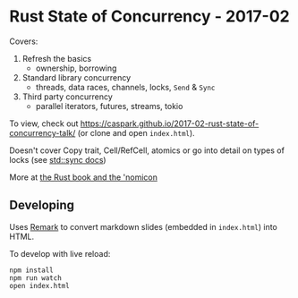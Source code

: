 # Rust State of Concurrency - 2017-02

Covers:

1. Refresh the basics
    * ownership, borrowing
2. Standard library concurrency
    * threads, data races, channels, locks, `Send` & `Sync`
3. Third party concurrency
    * parallel iterators, futures, streams, tokio

To view, check out https://caspark.github.io/2017-02-rust-state-of-concurrency-talk/  (or clone and open `index.html`).

Doesn't cover Copy trait, Cell/RefCell, atomics or go into detail on types of locks (see [std::sync docs](https://doc.rust-lang.org/std/sync/index.html))

More at [the Rust book and the 'nomicon](https://doc.rust-lang.org/)

## Developing

Uses [Remark](https://github.com/gnab/remark/) to convert markdown slides (embedded in `index.html`) into HTML.

To develop with live reload:

```
npm install
npm run watch
open index.html
```
